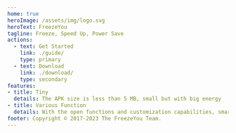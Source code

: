 ```yaml
---
home: true
heroImage: /assets/img/logo.svg
heroText: FreezeYou
tagline: Freeze, Speed Up, Power Save
actions:
  - text: Get Started
    link: ./guide/
    type: primary
  - text: Download
    link: ./download/
    type: secondary
features:
- title: Tiny
  details: The APK size is less than 5 MB, small but with big energy
- title: Various Function
  details: With the open functions and customization capabilities, smart life can be more convenient
footer: Copyright © 2017-2023 The FreezeYou Team.
---
```


